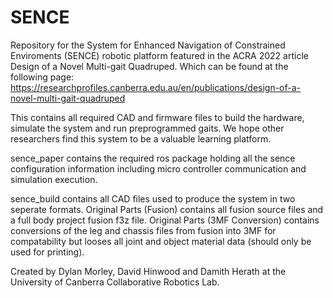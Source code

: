 # SENCE
Repository for the System for Enhanced Navigation of Constrained Enviroments (SENCE) robotic platform featured in the ACRA 2022 article Design of a Novel Multi-gait Quadruped.
Which can be found at the following page:
https://researchprofiles.canberra.edu.au/en/publications/design-of-a-novel-multi-gait-quadruped

This contains all required CAD and firmware files to build the hardware, simulate the system and run preprogrammed gaits. We hope other researchers find this system to be a valuable learning platform.

sence_paper contains the required ros package holding all the sence configuration information including micro controller communication and simulation execution.

sence_build contains all CAD files used to produce the system in two seperate formats. Original Parts (Fusion) contains all fusion source files and a full body project fusion f3z file. Original Parts (3MF Conversion) contains conversions of the leg and chassis files from fusion into 3MF for compatability but looses all joint and object material data (should only be used for printing).

Created by Dylan Morley, David Hinwood and Damith Herath at the University of Canberra Collaborative Robotics Lab.
